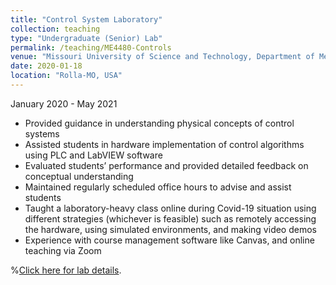 ```yaml
---
title: "Control System Laboratory"
collection: teaching
type: "Undergraduate (Senior) Lab"
permalink: /teaching/ME4480-Controls
venue: "Missouri University of Science and Technology, Department of Mechanical and Aerospace engineering"
date: 2020-01-18
location: "Rolla-MO, USA"
---
```

January 2020 - May 2021
  * Provided guidance in understanding physical concepts of control systems
  * Assisted students in hardware implementation of control algorithms using PLC and LabVIEW software
  * Evaluated students’ performance and provided detailed feedback on conceptual understanding
  * Maintained regularly scheduled office hours to advise and assist students
  * Taught a laboratory-heavy class online during Covid-19 situation using different strategies (whichever is feasible) such as remotely accessing the hardware, using simulated environments, and making video demos
  * Experience with course management software like Canvas, and online teaching via Zoom
  
%[Click here for lab details](https://mae.mst.edu/facilities/learninglabcontrolsys/).
